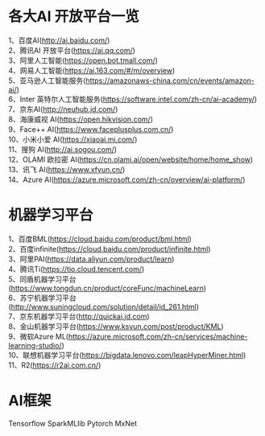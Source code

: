 各大AI 开放平台一览<br>
=========================================

1、百度AI(http://ai.baidu.com/)</br>
2、腾讯AI 开放平台(https://ai.qq.com/)</br>
3、阿里人工智能(https://open.bot.tmall.com/)</br>
4、网易人工智能(https://ai.163.com/#/m/overview)</br>
5、亚马逊人工智能服务(https://amazonaws-china.com/cn/events/amazon-ai/)</br>
6、Inter 英特尔人工智能服务(https://software.intel.com/zh-cn/ai-academy/)</br>
7、京东AI(http://neuhub.jd.com/)</br>
8、海康威视 AI(https://open.hikvision.com/)</br>
9、Face++ AI(https://www.faceplusplus.com.cn/)</br>
10、小米小爱 AI(https://xiaoai.mi.com/)</br>
11、搜狗 AI(http://ai.sogou.com/)</br>
12、OLAMI 欧拉密 AI(https://cn.olami.ai/open/website/home/home_show)</br>
13、讯飞 AI(https://www.xfyun.cn/)</br>
14、Azure AI(https://azure.microsoft.com/zh-cn/overview/ai-platform/)</br>


机器学习平台
===========================================
1、百度BML(https://cloud.baidu.com/product/bml.html)<br>
2、百度infinite(https://cloud.baidu.com/product/infinite.html)<br>
3、阿里PAI(https://data.aliyun.com/product/learn)<br>
4、腾讯Ti(https://tio.cloud.tencent.com/)<br>
5、同盾机器学习平台(https://www.tongdun.cn/product/coreFunc/machineLearn)<br>
6、苏宁机器学习平台(http://www.suningcloud.com/solution/detail/id_261.html)<br>
7、京东机器学习平台(http://quickai.jd.com)<br>
8、金山机器学习平台(https://www.ksyun.com/post/product/KML)<br>
9、微软Azure ML(https://azure.microsoft.com/zh-cn/services/machine-learning-studio/)<br>
10、联想机器学习平台(https://bigdata.lenovo.com/leapHyperMiner.html)<br>
11、R2(https://r2ai.com.cn/)<br>

AI框架<br>
===========================================
Tensorflow
SparkMLlib
Pytorch
MxNet

